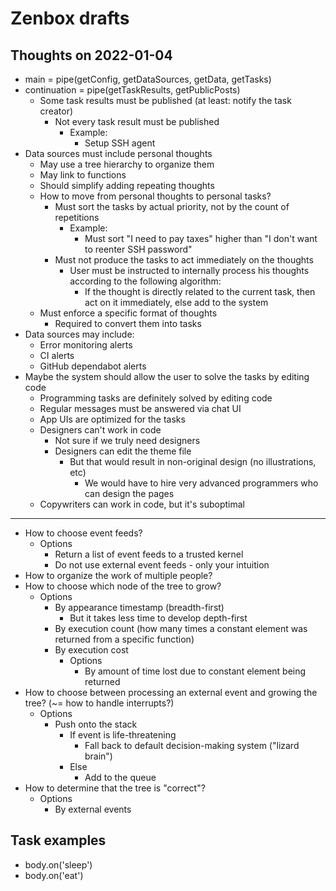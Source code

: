 # Zenbox drafts

## Thoughts on 2022-01-04

* main = pipe(getConfig, getDataSources, getData, getTasks)
* continuation = pipe(getTaskResults, getPublicPosts)
  * Some task results must be published (at least: notify the task creator)
    * Not every task result must be published
      * Example:
        * Setup SSH agent
* Data sources must include personal thoughts
  * May use a tree hierarchy to organize them
  * May link to functions
  * Should simplify adding repeating thoughts
  * How to move from personal thoughts to personal tasks?
    * Must sort the tasks by actual priority, not by the count of repetitions
      * Example:
        * Must sort "I need to pay taxes" higher than "I don't want to reenter SSH password"
    * Must not produce the tasks to act immediately on the thoughts
      * User must be instructed to internally process his thoughts according to the following algorithm:
        * If the thought is directly related to the current task, then act on it immediately, else add to the system
  * Must enforce a specific format of thoughts
    * Required to convert them into tasks
* Data sources may include:
  * Error monitoring alerts
  * CI alerts
  * GitHub dependabot alerts
* Maybe the system should allow the user to solve the tasks by editing code
  * Programming tasks are definitely solved by editing code
  * Regular messages must be answered via chat UI
  * App UIs are optimized for the tasks
  * Designers can't work in code
    * Not sure if we truly need designers
    * Designers can edit the theme file
      * But that would result in non-original design (no illustrations, etc)
        * We would have to hire very advanced programmers who can design the pages
  * Copywriters can work in code, but it's suboptimal

---

* How to choose event feeds?
  * Options
    * Return a list of event feeds to a trusted kernel
    * Do not use external event feeds - only your intuition
* How to organize the work of multiple people?
* How to choose which node of the tree to grow?
  * Options
    * By appearance timestamp (breadth-first)
      * But it takes less time to develop depth-first
    * By execution count (how many times a constant element was returned from a specific function)
    * By execution cost
      * Options
        * By amount of time lost due to constant element being returned
* How to choose between processing an external event and growing the tree? (~= how to handle interrupts?)
  * Options
    * Push onto the stack
      * If event is life-threatening
        * Fall back to default decision-making system ("lizard brain")
      * Else
        * Add to the queue
* How to determine that the tree is "correct"?
  * Options
    * By external events

## Task examples

* body.on('sleep')
* body.on('eat')
